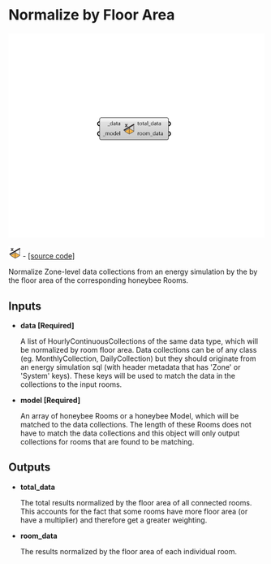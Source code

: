 # Normalize by Floor Area

![](../../.gitbook/assets/Normalize_by_Floor_Area.png)

![](../../.gitbook/assets/Normalize_by_Floor_Area%20%281%29.png) - [\[source code\]](https://github.com/ladybug-tools/honeybee-grasshopper-energy/blob/master/honeybee_grasshopper_energy/src//HB%20Normalize%20by%20Floor%20Area.py)

Normalize Zone-level data collections from an energy simulation by the by the floor area of the corresponding honeybee Rooms.

## Inputs

* **data \[Required\]**

  A list of HourlyContinuousCollections of the same data type, which will be normalized by room floor area. Data collections can be of any class \(eg. MonthlyCollection, DailyCollection\) but they should originate from an energy simulation sql \(with header metadata that has 'Zone' or 'System' keys\). These keys will be used to match the data in the collections to the input rooms. 

* **model \[Required\]**

  An array of honeybee Rooms or a honeybee Model, which will be matched to the data collections. The length of these Rooms does not have to match the data collections and this object will only output collections for rooms that are found to be matching. 

## Outputs

* **total\_data**

  The total results normalized by the floor area of all connected rooms. This accounts for the fact that some rooms have more floor area \(or have a multiplier\) and therefore get a greater weighting. 

* **room\_data**

  The results normalized by the floor area of each individual room. 


